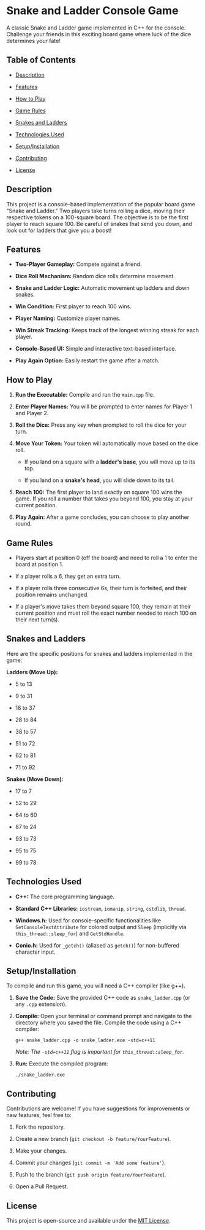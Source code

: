 # Snake and Ladder Console Game

A classic Snake and Ladder game implemented in C++ for the console. Challenge your friends in this exciting board game where luck of the dice determines your fate!

## Table of Contents

* [Description](#description)

* [Features](#features)

* [How to Play](#how-to-play)

* [Game Rules](#game-rules)

* [Snakes and Ladders](#snakes-and-ladders)

* [Technologies Used](#technologies-used)

* [Setup/Installation](#setupinstallation)

* [Contributing](#contributing)

* [License](#license)

## Description

This project is a console-based implementation of the popular board game "Snake and Ladder." Two players take turns rolling a dice, moving their respective tokens on a 100-square board. The objective is to be the first player to reach square 100. Be careful of snakes that send you down, and look out for ladders that give you a boost!

## Features

* **Two-Player Gameplay:** Compete against a friend.

* **Dice Roll Mechanism:** Random dice rolls determine movement.

* **Snake and Ladder Logic:** Automatic movement up ladders and down snakes.

* **Win Condition:** First player to reach 100 wins.

* **Player Naming:** Customize player names.

* **Win Streak Tracking:** Keeps track of the longest winning streak for each player.

* **Console-Based UI:** Simple and interactive text-based interface.

* **Play Again Option:** Easily restart the game after a match.

## How to Play

1. **Run the Executable:** Compile and run the `main.cpp` file.

2. **Enter Player Names:** You will be prompted to enter names for Player 1 and Player 2.

3. **Roll the Dice:** Press any key when prompted to roll the dice for your turn.

4. **Move Your Token:** Your token will automatically move based on the dice roll.

   * If you land on a square with a **ladder's base**, you will move up to its top.

   * If you land on a **snake's head**, you will slide down to its tail.

5. **Reach 100:** The first player to land exactly on square 100 wins the game. If you roll a number that takes you beyond 100, you stay at your current position.

6. **Play Again:** After a game concludes, you can choose to play another round.

## Game Rules

* Players start at position 0 (off the board) and need to roll a 1 to enter the board at position 1.

* If a player rolls a 6, they get an extra turn.

* If a player rolls three consecutive 6s, their turn is forfeited, and their position remains unchanged.

* If a player's move takes them beyond square 100, they remain at their current position and must roll the exact number needed to reach 100 on their next turn(s).

## Snakes and Ladders

Here are the specific positions for snakes and ladders implemented in the game:

**Ladders (Move Up):**

* 5 to 13

* 9 to 31

* 18 to 37

* 28 to 84

* 38 to 57

* 51 to 72

* 62 to 81

* 71 to 92

**Snakes (Move Down):**

* 17 to 7

* 52 to 29

* 64 to 60

* 87 to 24

* 93 to 73

* 95 to 75

* 99 to 78

## Technologies Used

* **C++:** The core programming language.

* **Standard C++ Libraries:** `iostream`, `iomanip`, `string`, `cstdlib`, `thread`.

* **Windows.h:** Used for console-specific functionalities like `SetConsoleTextAttribute` for colored output and `Sleep` (implicitly via `this_thread::sleep_for`) and `GetStdHandle`.

* **Conio.h:** Used for `_getch()` (aliased as `getch()`) for non-buffered character input.

## Setup/Installation

To compile and run this game, you will need a C++ compiler (like g++).

1. **Save the Code:** Save the provided C++ code as `snake_ladder.cpp` (or any `.cpp` extension).

2. **Compile:** Open your terminal or command prompt and navigate to the directory where you saved the file. Compile the code using a C++ compiler:

   ```
   g++ snake_ladder.cpp -o snake_ladder.exe -std=c++11
   
   ```

   *Note: The `-std=c++11` flag is important for `this_thread::sleep_for`.*

3. **Run:** Execute the compiled program:

   ```
   ./snake_ladder.exe
   
   ```

## Contributing

Contributions are welcome! If you have suggestions for improvements or new features, feel free to:

1. Fork the repository.

2. Create a new branch (`git checkout -b feature/YourFeature`).

3. Make your changes.

4. Commit your changes (`git commit -m 'Add some feature'`).

5. Push to the branch (`git push origin feature/YourFeature`).

6. Open a Pull Request.

## License

This project is open-source and available under the [MIT License](#LICENSE.md).
